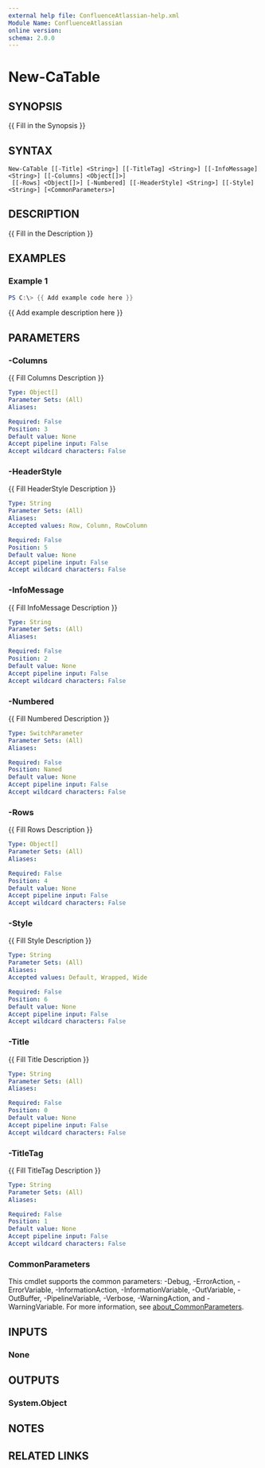 ```yaml
---
external help file: ConfluenceAtlassian-help.xml
Module Name: ConfluenceAtlassian
online version:
schema: 2.0.0
---
```


# New-CaTable

## SYNOPSIS
{{ Fill in the Synopsis }}

## SYNTAX

```
New-CaTable [[-Title] <String>] [[-TitleTag] <String>] [[-InfoMessage] <String>] [[-Columns] <Object[]>]
 [[-Rows] <Object[]>] [-Numbered] [[-HeaderStyle] <String>] [[-Style] <String>] [<CommonParameters>]
```

## DESCRIPTION
{{ Fill in the Description }}

## EXAMPLES

### Example 1
```powershell
PS C:\> {{ Add example code here }}
```

{{ Add example description here }}

## PARAMETERS

### -Columns
{{ Fill Columns Description }}

```yaml
Type: Object[]
Parameter Sets: (All)
Aliases:

Required: False
Position: 3
Default value: None
Accept pipeline input: False
Accept wildcard characters: False
```

### -HeaderStyle
{{ Fill HeaderStyle Description }}

```yaml
Type: String
Parameter Sets: (All)
Aliases:
Accepted values: Row, Column, RowColumn

Required: False
Position: 5
Default value: None
Accept pipeline input: False
Accept wildcard characters: False
```

### -InfoMessage
{{ Fill InfoMessage Description }}

```yaml
Type: String
Parameter Sets: (All)
Aliases:

Required: False
Position: 2
Default value: None
Accept pipeline input: False
Accept wildcard characters: False
```

### -Numbered
{{ Fill Numbered Description }}

```yaml
Type: SwitchParameter
Parameter Sets: (All)
Aliases:

Required: False
Position: Named
Default value: None
Accept pipeline input: False
Accept wildcard characters: False
```

### -Rows
{{ Fill Rows Description }}

```yaml
Type: Object[]
Parameter Sets: (All)
Aliases:

Required: False
Position: 4
Default value: None
Accept pipeline input: False
Accept wildcard characters: False
```

### -Style
{{ Fill Style Description }}

```yaml
Type: String
Parameter Sets: (All)
Aliases:
Accepted values: Default, Wrapped, Wide

Required: False
Position: 6
Default value: None
Accept pipeline input: False
Accept wildcard characters: False
```

### -Title
{{ Fill Title Description }}

```yaml
Type: String
Parameter Sets: (All)
Aliases:

Required: False
Position: 0
Default value: None
Accept pipeline input: False
Accept wildcard characters: False
```

### -TitleTag
{{ Fill TitleTag Description }}

```yaml
Type: String
Parameter Sets: (All)
Aliases:

Required: False
Position: 1
Default value: None
Accept pipeline input: False
Accept wildcard characters: False
```

### CommonParameters
This cmdlet supports the common parameters: -Debug, -ErrorAction, -ErrorVariable, -InformationAction, -InformationVariable, -OutVariable, -OutBuffer, -PipelineVariable, -Verbose, -WarningAction, and -WarningVariable. For more information, see [about_CommonParameters](http://go.microsoft.com/fwlink/?LinkID=113216).

## INPUTS

### None

## OUTPUTS

### System.Object
## NOTES

## RELATED LINKS
